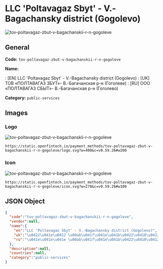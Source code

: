 
# LLC 'Poltavagaz Sbyt' - V.-Bagachansky district (Gogolevo) 
![tov-poltavagaz-zbut-v-bagachanskii-r-n-gogoleve](https://static.openfintech.io/payment_methods/tov-poltavagaz-zbut-v-bagachanskii-r-n-gogoleve/logo.svg?w=400&c=v0.59.26#w200)  

## General 
**Code:** `tov-poltavagaz-zbut-v-bagachanskii-r-n-gogoleve` 
 
**Name:** 
 
:	[EN] LLC 'Poltavagaz Sbyt' - V.-Bagachansky district (Gogolevo) 
:	[UK] ТОВ «ПОЛТАВАГАЗ ЗБУТ»- В.-Багачанская р-н (Гоголеве) 
:	[RU] ООО «ПОЛТАВАГАЗ СБЫТ»- В.-Багачанская р-н (Гоголево) 
 
**Category:** `public-services` 
 

## Images 

### Logo 
![tov-poltavagaz-zbut-v-bagachanskii-r-n-gogoleve](https://static.openfintech.io/payment_methods/tov-poltavagaz-zbut-v-bagachanskii-r-n-gogoleve/logo.svg?w=400&c=v0.59.26#w200)  

```
https://static.openfintech.io/payment_methods/tov-poltavagaz-zbut-v-bagachanskii-r-n-gogoleve/logo.svg?w=400&c=v0.59.26#w200
```  

### Icon 
![tov-poltavagaz-zbut-v-bagachanskii-r-n-gogoleve](https://static.openfintech.io/payment_methods/tov-poltavagaz-zbut-v-bagachanskii-r-n-gogoleve/icon.svg?w=278&c=v0.59.26#w100)  

```
https://static.openfintech.io/payment_methods/tov-poltavagaz-zbut-v-bagachanskii-r-n-gogoleve/icon.svg?w=278&c=v0.59.26#w100
```  

## JSON Object 

```json
{
  "code":"tov-poltavagaz-zbut-v-bagachanskii-r-n-gogoleve",
  "vendor":null,
  "name":{
    "en":"LLC 'Poltavagaz Sbyt' - V.-Bagachansky district (Gogolevo)",
    "uk":"\u0422\u041e\u0412 \u00ab\u041f\u041e\u041b\u0422\u0410\u0412\u0410\u0413\u0410\u0417 \u0417\u0411\u0423\u0422\u00bb- \u0412.-\u0411\u0430\u0433\u0430\u0447\u0430\u043d\u0441\u043a\u0430\u044f \u0440-\u043d (\u0413\u043e\u0433\u043e\u043b\u0435\u0432\u0435)",
    "ru":"\u041e\u041e\u041e \u00ab\u041f\u041e\u041b\u0422\u0410\u0412\u0410\u0413\u0410\u0417 \u0421\u0411\u042b\u0422\u00bb- \u0412.-\u0411\u0430\u0433\u0430\u0447\u0430\u043d\u0441\u043a\u0430\u044f \u0440-\u043d (\u0413\u043e\u0433\u043e\u043b\u0435\u0432\u043e)"
  },
  "description":null,
  "countries":null,
  "category":"public-services"
}
```  
